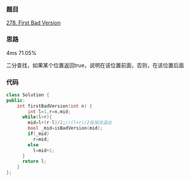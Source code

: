 ### 题目
[278. First Bad Version](https://leetcode-cn.com/problems/first-bad-version/submissions/)
### 思路
4ms 71.05%

二分查找，如果某个位置返回true，说明在该位置前面，否则，在该位置后面

### 代码
```c++
class Solution {
public:
    int firstBadVersion(int n) {
        int l=1,r=n,mid;
      while(l<r){
        mid=l+(r-l)/2;//(l+r)/2会加法溢出
        bool _mid=isBadVersion(mid);
        if(_mid) 
          r=mid;
        else 
          l=mid+1;
      }
      return l;
    }
};
```
